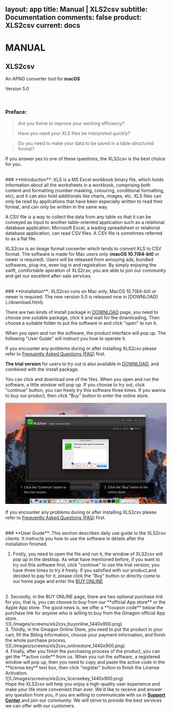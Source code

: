 layout: app
title: Manual | XLS2csv
subtitle: Documentation
comments: false
product: XLS2csv
current: docs
---

# MANUAL
## XLS2csv
An APNG converter tool for **macOS**

Version 5.0


<br>

 ### **Preface**:

>Are you thrive to improve your working efficiency?

>Have you need your XLS files be interpreted quickly?

>Do you need to make your data to be saved in a table structured format?

If you answer yes to one of these questions, the XLS2csv is the best choice for you.

<br>
### **Introduction**: 
XLS is a MS Excel workbook binary file, which holds information about all the worksheets in a workbook, comprising both content and formatting (number masking, colouring, conditional formatting, etc), and it can also hold additionals like charts, images, etc. XLS files can only be read by applications that have been especially written to read their format, and can only be written in the same way.

A CSV file is a way to collect the data from any table so that it can be conveyed as input to another table-oriented application such as a relational database application. Microsoft Excel, a leading spreadsheet or relational database application, can read CSV files. A CSV file is sometimes referred to as a flat file.

XLS2csv is an image format converter which tends to convert XLS to CSV format. The software is made for Mac users only (**macOS 10.7(64-bit)** or newer is required). Users will be released from annoying ads, bundled softwares, plug-ins, even log in and registration. By simply enjoying the swift, comfortable operation of XLS2csv, you are able to join our community and get our excellent after-sale services.  

<br>
### **Installation**:
XLS2csv runs on Mac only, MacOS 10.7(64-bit) or newer is required. The new version 5.0 is released now in [DOWNLOAD](./download.html). 

There are two kinds of install package in [DOWNLOAD](./download.html) page, you need to choose one suitable package, click it and wait for the downloading. Then choose a suitable folder to put the software in and click "open" to run it.   

When you open and run the software, the product interface will pop up. The following "User Guide" will instruct you how to operate it. 

If you encounter any problems during or after installing XLS2csv please refer to [Frequently Asked Questions (FAQ)](./faq.html) first.

**The trial version** for users to try out is also available in [DOWNLOAD](./download.html), and combined with the install package.


 You can click and download one of the files. When you open and run the software, a little window will pop up. If you choose to try out, click "continue" button, you can freely try this software three times. If you wanna to buy our product, then click "Buy" button to enter the online store. 

![](./images/screens/xls2csv_trialversion_1440x900.png) 

If you encounter any problems during or after installing XLS2csv please refer to [Frequently Asked Questions (FAQ)](./faq.html) first.

<br>
### **User Guide**:
This section describes daily use guide to the XLS2csv clients. It instructs you how to use the software in details after the installation finished.

1. Firstly, you need to open the file and run it, the window of XLS2csv will pop up in the desktop. As what have mentioned before, if you want to try out this software first, click "continue" to use the trial version, you have three times to try it freely. If you satisfied with our product,and decided to pay for it, please click the "Buy" button or directly come to our home page and enter the [BUY ONLINE](./buy.html)
<br>
2. Secondly, in the BUY ONLINE page, there are two optional purchase link for you, that is, you can choose to buy from our **official App store** or the Apple App store. The good news is, we offer a **coupon code** below the purchase link for anyone who is willing to buy from the Gmagon official App store. 
<br>
![](./images/screens/xls2csv_buyonline_1440x900.png) 
<br>
3. Thirdly, in the Gmagon Online Store, you need to put the product in your cart, fill the Billing Information, choose your payment information, and finish the whole purchase process.
<br>
![](./images/screens/xls2csv_onlinestore_1440x900.png) 
<br>
4. Finally, after you finish the purchasing process of the product, you can get the **active code** from us. When you run the software, a registered window will pop up, then you need to copy and paste the active code in the **license key** text box, then click "register" button to finish the License Activation.
<br>
![](./images/screens/xls2csv_licensekey_1440x900.png)  
<br>
Hope the XLS2csv will help you enjoy a high-quality user experience and make your life more convenient than ever. We'd like to receive and answer any question from you, if you are willing to communicate with us in <a href="https://gitter.im/Gmagon/support" target="_blank" rel="nofollow me noopener noreferrer"> <strong>Support Center</strong> </a> and join our community. We will strive to provide the best services we can offer with our customers. 
